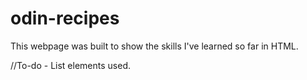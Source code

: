 # odin-recipes

This webpage was built to show the skills I've learned so far in HTML.

//To-do - List elements used.